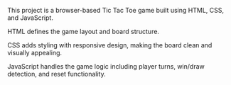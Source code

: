 This project is a browser-based Tic Tac Toe game built using HTML, CSS, and JavaScript.

HTML defines the game layout and board structure.

CSS adds styling with responsive design, making the board clean and visually appealing.

JavaScript handles the game logic including player turns, win/draw detection, and reset functionality.
